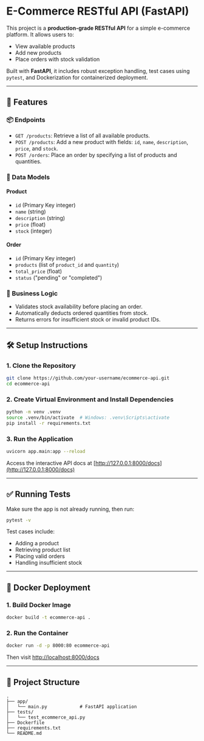 # E-Commerce RESTful API (FastAPI)

This project is a **production-grade RESTful API** for a simple e-commerce platform. It allows users to:

* View available products
* Add new products
* Place orders with stock validation

Built with **FastAPI**, it includes robust exception handling, test cases using `pytest`, and Dockerization for containerized deployment.

---

## 🚀 Features

### 📦 Endpoints

* `GET /products`: Retrieve a list of all available products.
* `POST /products`: Add a new product with fields: `id`, `name`, `description`, `price`, and `stock`.
* `POST /orders`: Place an order by specifying a list of products and quantities.

### 🧱 Data Models

#### Product

* `id` (Primary Key integer)
* `name` (string)
* `description` (string)
* `price` (float)
* `stock` (integer)

#### Order

* `id` (Primary Key integer)
* `products` (list of `product_id` and `quantity`)
* `total_price` (float)
* `status` ("pending" or "completed")

### 🧠 Business Logic

* Validates stock availability before placing an order.
* Automatically deducts ordered quantities from stock.
* Returns errors for insufficient stock or invalid product IDs.

---

## 🛠 Setup Instructions

### 1. Clone the Repository

```bash
git clone https://github.com/your-username/ecommerce-api.git
cd ecommerce-api
```

### 2. Create Virtual Environment and Install Dependencies

```bash
python -m venv .venv
source .venv/bin/activate  # Windows: .venv\Scripts\activate
pip install -r requirements.txt
```

### 3. Run the Application

```bash
uvicorn app.main:app --reload
```

Access the interactive API docs at [http://127.0.0.1:8000/docs](http://127.0.0.1:8000/docs)

---

## ✅ Running Tests

Make sure the app is not already running, then run:

```bash
pytest -v
```

Test cases include:

* Adding a product
* Retrieving product list
* Placing valid orders
* Handling insufficient stock

---

## 🐳 Docker Deployment

### 1. Build Docker Image

```bash
docker build -t ecommerce-api .
```

### 2. Run the Container

```bash
docker run -d -p 8000:80 ecommerce-api
```

Then visit [http://localhost:8000/docs](http://localhost:8000/docs)

---

## 📁 Project Structure

```
.
├── app/
│   └── main.py            # FastAPI application
├── tests/
│   └── test_ecommerce_api.py
├── Dockerfile
├── requirements.txt
└── README.md
```

